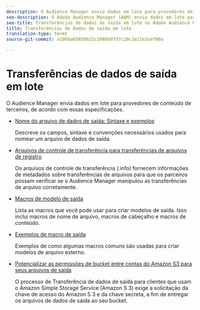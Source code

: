 ```yaml
---
description: O Audience Manager envia dados em lote para provedores de conteúdo de terceiros, de acordo com essas especificações.
seo-description: O Adobe Audience Manager (AAM) envia dados em lote para provedores de conteúdo de terceiros, de acordo com essas especificações.
seo-title: Transferências de dados de saída em lote no Adobe Audience Manager (AAM)
title: Transferências de dados de saída em lote
translation-type: tm+mt
source-git-commit: a1960a65058622c198bb07d7c20c1e21e2eaf00a

---
```



# Transferências de dados de saída em lote

O Audience Manager envia dados em lote para provedores de conteúdo de terceiros, de acordo com essas especificações.

* [Nome do arquivo de dados de saída: Sintaxe e exemplos](/help/using/integration/receiving-audience-data/batch-outbound-transfers/outbound-file-name-contents.md)

   Descreve os campos, sintaxe e convenções necessários usados para nomear um arquivo de dados de saída.

* [Arquivos de controle de transferência para transferências de arquivos de registro](/help/using/integration/receiving-audience-data/batch-outbound-transfers/transfer-control-files.md)

   Os arquivos de controle de transferência (.info) fornecem informações de metadados sobre transferências de arquivos para que os parceiros possam verificar se o Audience Manager manipulou as transferências de arquivo corretamente.

* [Macros de modelo de saída](/help/using/integration/receiving-audience-data/batch-outbound-transfers/outbound-template-macros.md)

   Lista as macros que você pode usar para criar modelos de saída. Isso inclui macros de nome de arquivo, macros de cabeçalho e macros de conteúdo.

* [Exemplos de macro de saída](/help/using/integration/receiving-audience-data/batch-outbound-transfers/outbound-macro-examples.md)

   Exemplos de como algumas macros comuns são usadas para criar modelos de arquivo externo.

* [Potencializar as permissões de bucket entre contas do Amazon S3 para seus arquivos de saída](/help/using/integration/receiving-audience-data/batch-outbound-transfers/authorize-s3-cross-bucket.md)

   O processo de Transferência de dados de saída para clientes que usam o Amazon Simple Storage Service (Amazon S 3) exige a solicitação da chave de acesso do Amazon S 3 e da chave secreta, a fim de entregar os arquivos de dados de saída ao seu bucket.
